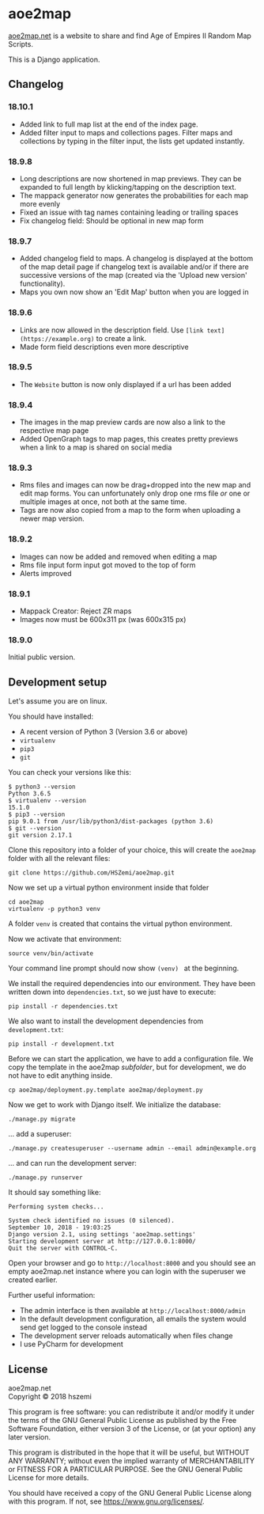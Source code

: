 # aoe2map
[aoe2map.net](https://aoe2map.net) is a website to share and find Age of Empires II Random Map Scripts.

This is a Django application.

## Changelog

### 18.10.1

- Added link to full map list at the end of the index page.
- Added filter input to maps and collections pages. Filter maps and collections 
  by typing in the filter input, the lists get updated instantly.

### 18.9.8

- Long descriptions are now shortened in map previews. They can be expanded to full 
  length by klicking/tapping on the description text.
- The mappack generator now generates the probabilities for each map more evenly
- Fixed an issue with tag names containing leading or trailing spaces
- Fix changelog field: Should be optional in new map form

### 18.9.7

- Added changelog field to maps. A changelog is displayed at the bottom of the map
  detail page if changelog text is available and/or if there are successive versions
  of the map (created via the 'Upload new version' functionality).
- Maps you own now show an 'Edit Map' button when you are logged in

### 18.9.6

- Links are now allowed in the description field. Use `[link text](https://example.org)` to create a link.
- Made form field descriptions even more descriptive

### 18.9.5

- The `Website` button is now only displayed if a url has been added

### 18.9.4

- The images in the map preview cards are now also a link to the respective map page
- Added OpenGraph tags to map pages, this creates pretty previews when a link to a map
  is shared on social media

### 18.9.3

- Rms files and images can now be drag+dropped into the new map and edit map forms. 
  You can unfortunately only drop one rms file _or_ one or multiple images at once, 
  not both at the same time. 
- Tags are now also copied from a map to the form when uploading a newer map version.

### 18.9.2

- Images can now be added and removed when editing a map
- Rms file input form input got moved to the top of form
- Alerts improved

### 18.9.1

- Mappack Creator: Reject ZR maps
- Images now must be 600x311 px (was 600x315 px)

### 18.9.0

Initial public version.

## Development setup

Let's assume you are on linux.

You should have installed: 
 - A recent version of Python 3 (Version 3.6 or above)
 - `virtualenv`
 - `pip3`
 - `git`

You can check your versions like this:

```
$ python3 --version
Python 3.6.5
$ virtualenv --version
15.1.0
$ pip3 --version
pip 9.0.1 from /usr/lib/python3/dist-packages (python 3.6)
$ git --version
git version 2.17.1
```

Clone this repository into a folder of your choice, 
this will create the `aoe2map` folder with all the relevant files:
```
git clone https://github.com/HSZemi/aoe2map.git
```
Now we set up a virtual python environment inside that folder
```
cd aoe2map
virtualenv -p python3 venv
```
A folder `venv` is created that contains the virtual python environment.

Now we activate that environment:
```
source venv/bin/activate
```
Your command line prompt should now show `(venv) ` at the beginning.

We install the required dependencies into our environment. 
They have been written down into `dependencies.txt`, so we just have to execute:
```
pip install -r dependencies.txt
```

We also want to install the development dependencies from `development.txt`:
```
pip install -r development.txt
```

Before we can start the application, we have to add a configuration file. 
We copy the template in the aoe2map _subfolder_, but for development, 
we do not have to edit anything inside.
```
cp aoe2map/deployment.py.template aoe2map/deployment.py
```


Now we get to work with Django itself. We initialize the database:
```
./manage.py migrate
```

… add a superuser:
```
./manage.py createsuperuser --username admin --email admin@example.org
```

… and can run the development server:

```
./manage.py runserver
```

It should say something like:
```
Performing system checks...

System check identified no issues (0 silenced).
September 10, 2018 - 19:03:25
Django version 2.1, using settings 'aoe2map.settings'
Starting development server at http://127.0.0.1:8000/
Quit the server with CONTROL-C.
```

Open your browser and go to `http://localhost:8000` and you should see an 
empty aoe2map.net instance where you can login with the superuser we created earlier.

Further useful information:

 - The admin interface is then available at `http://localhost:8000/admin`
 - In the default development configuration, all emails the system would send
 get logged to the console instead
 - The development server reloads automatically when files change
 - I use PyCharm for development

## License
aoe2map.net  
Copyright © 2018 hszemi

This program is free software: you can redistribute it and/or modify
it under the terms of the GNU General Public License as published by
the Free Software Foundation, either version 3 of the License, or
(at your option) any later version.

This program is distributed in the hope that it will be useful,
but WITHOUT ANY WARRANTY; without even the implied warranty of
MERCHANTABILITY or FITNESS FOR A PARTICULAR PURPOSE.  See the
GNU General Public License for more details.

You should have received a copy of the GNU General Public License
along with this program.  If not, see <https://www.gnu.org/licenses/>.
